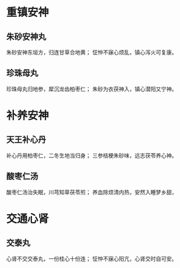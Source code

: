 # 重镇安神
## 朱砂安神丸
朱砂安神东垣方，归连甘草合地黄；
怔忡不寐心烦乱，镇心泻火可复康。
## 珍珠母丸
珍珠母丸归地参，犀沉龙齿柏枣仁；
朱砂为衣茯神入，镇心潜阳又宁神。
# 补养安神
## 天王补心丹
补心丹用柏枣仁，二冬生地当归身；
三参桔梗朱砂味，远志茯苓养心神。
## 酸枣仁汤
酸枣仁汤治失眠，川芎知草茯苓煎；
养血除烦清内热，安然入睡梦乡甜，
# 交通心肾
## 交泰丸
心肾不交交泰丸，一份桂心十份连；
怔忡不寐心阳亢，心肾交时自可安。
